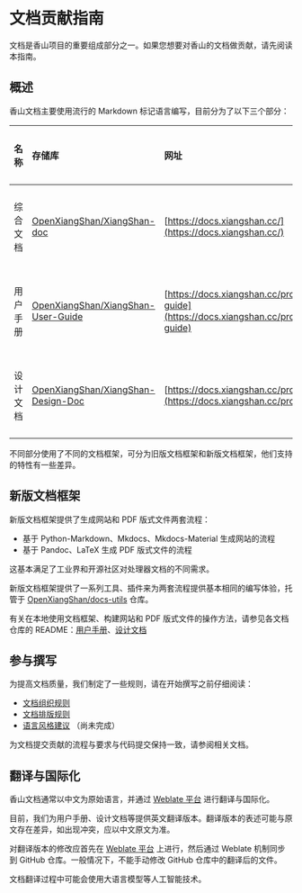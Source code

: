 # 文档贡献指南

文档是香山项目的重要组成部分之一。如果您想要对香山的文档做贡献，请先阅读本指南。

## 概述

香山文档主要使用流行的 Markdown 标记语言编写，目前分为了以下三个部分：

| 名称  | 存储库 | 网址  | 文档框架 |
| :---: | :---- | :--- | :------: |
| 综合文档 | [OpenXiangShan/XiangShan-doc](https://github.com/OpenXiangShan/XiangShan-doc) | [https://docs.xiangshan.cc/](https://docs.xiangshan.cc/) | 旧版文档框架 |
| 用户手册 | [OpenXiangShan/XiangShan-User-Guide](https://github.com/OpenXiangShan/XiangShan-User-Guide) | [https://docs.xiangshan.cc/projects/user-guide](https://docs.xiangshan.cc/projects/user-guide) | 新版文档框架 |
| 设计文档 | [OpenXiangShan/XiangShan-Design-Doc](https://github.com/OpenXiangShan/XiangShan-Design-Doc) | [https://docs.xiangshan.cc/projects/design](https://docs.xiangshan.cc/projects/design) | 新版文档框架 |

不同部分使用了不同的文档框架，可分为旧版文档框架和新版文档框架，他们支持的特性有一些差异。

## 新版文档框架

新版文档框架提供了生成网站和 PDF 版式文件两套流程：

* 基于 Python-Markdown、Mkdocs、Mkdocs-Material 生成网站的流程
* 基于 Pandoc、LaTeX 生成 PDF 版式文件的流程

这基本满足了工业界和开源社区对处理器文档的不同需求。

新版文档框架提供了一系列工具、插件来为两套流程提供基本相同的编写体验，托管于 [OpenXiangShan/docs-utils](https://github.com/OpenXiangShan/docs-utils) 仓库。

有关在本地使用文档框架、构建网站和 PDF 版式文件的操作方法，请参见各文档仓库的 README：[用户手册](https://github.com/OpenXiangShan/XiangShan-User-Guide)、[设计文档](https://github.com/OpenXiangShan/XiangShan-design-Doc)

## 参与撰写

为提高文档质量，我们制定了一些规则，请在开始撰写之前仔细阅读：

* [文档组织规则](structure.md)
* [文档排版规则](formatting.md)
* [语言风格建议](#) （尚未完成）

为文档提交贡献的流程与要求与代码提交保持一致，请参阅相关文档。

## 翻译与国际化

香山文档通常以中文为原始语言，并通过 [Weblate 平台](https://hosted.weblate.org/) 进行翻译与国际化。

目前，我们为用户手册、设计文档等提供英文翻译版本。翻译版本的表述可能与原文存在差异，如出现冲突，应以中文原文为准。

对翻译版本的修改应首先在 [Weblate 平台](https://hosted.weblate.org/projects/openxiangshan/) 上进行，然后通过 Weblate 机制同步到 GitHub 仓库。一般情况下，不能手动修改 GitHub 仓库中的翻译后的文件。

文档翻译过程中可能会使用大语言模型等人工智能技术。
